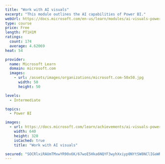 ```yaml
---
title: "Work with AI visuals"
excerpt: "This module outlines the AI capabilities of Power BI."
webUrl: https://docs.microsoft.com/en-us/learn/modules/ai-visuals-power-bi/
type: course
price: Free
length: PT1H1M
ratings:
  count: 174
  average: 4.62069
heat: 54

provider:
  name: Microsoft Learn
  domain: microsoft.com
  images:
    - url: /assets/images/organizations/microsoft.com-50x50.jpg
      width: 50
      height: 50

levels:
  - Intermediate

topics:
  - Power BI

images:
  - url: https://docs.microsoft.com/learn/achievements/ai-visuals-power-bi-social.png
    width: 640
    height: 320
    isCached: true
    title: "Work with AI visuals"

secured: "SOCRlxiRAUmTMxwYR90x6K/67woE5Hka6NQYF3wyhXxiyp0NYtSW8NClIGaWRA4I4oqAVT0mD4FWan1l2NtP15B7crubdSCto//U0LFWeKA3yGDLA2Q46sdYJGoScCcqYdjl4RCQicoabFOLcjS8ohPv+lFuOjp/rJqJkyNBqX765x8Ovhky7lYoePI6fnM4j5xsU5IPrg63j/EsCDdItmX9kECRFe/ZdHJ4ainz8CEmYbAk2jDFThrMeTmKvq7CTENOmMtMcyrcnBbwifxLFlwwDReTh6Ay2Ny5jk1zsQwRACUabGriAcOxdzZJgJ9bEL6cRKwZUKx3Wa/HF7FnY0ltHKAiQv0KE9vh7cuO4yYuJMZA1uJoUtgdLiVnKY9Kf+SJcwuI5iT3MuCS5yarly9kEv33f/Mi95RtEsdF/74=;AbvvGc+K4d62MOLyg0US6Q=="
---
```


